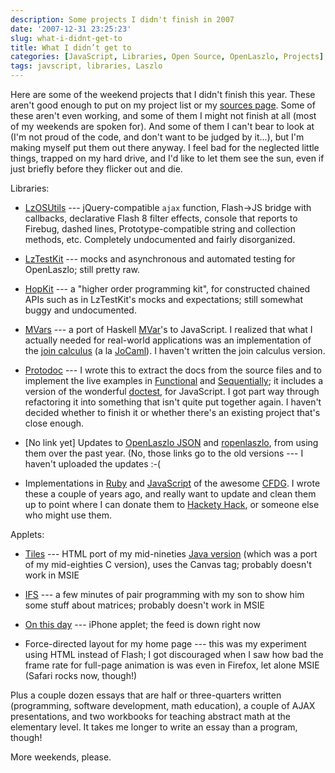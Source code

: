 ```yaml
---
description: Some projects I didn't finish in 2007
date: '2007-12-31 23:25:23'
slug: what-i-didnt-get-to
title: What I didn’t get to
categories: [JavaScript, Libraries, Open Source, OpenLaszlo, Projects]
tags: javscript, libraries, Laszlo
---
```


Here are some of the weekend projects that I didn't finish this year.  These aren't good enough to put on my project list or my [sources page](https://osteele.com/sources/).  Some of these aren't even working, and some of them I might not finish at all (most of my weekends are spoken for).  And some of them I can't bear to look at (I'm not proud of the code, and don't want to be judged by it...), but I'm making myself put them out there anyway.  I feel bad for the neglected little things, trapped on my hard drive, and I'd like to let them see the sun, even if just briefly before they flicker out and die.

<!-- more -->

Libraries:

* [LzOSUtils](https://osteele.com/sources/openlaszlo/lzosutils) --- jQuery-compatible `ajax` function, Flash->JS bridge with callbacks, declarative Flash 8 filter effects, console that reports to Firebug, dashed lines, Prototype-compatible string and collection methods, etc.  Completely undocumented and fairly disorganized.

* [LzTestKit](https://osteele.com/sources/openlaszlo/lztestkit) --- mocks and asynchronous and automated testing for OpenLaszlo; still pretty raw.

* [HopKit](https://osteele.com/sources/javascript/hopkit) --- a "higher order programming kit", for constructed chained APIs such as in LzTestKit's mocks and expectations; still somewhat buggy and undocumented.

* [MVars](https://osteele.com/sources/javascript/concurrent) --- a port of Haskell [MVar](http://www.haskell.org/ghc/docs/latest/html/libraries/base/Control-Concurrent-MVar.html)'s to JavaScript.  I realized that what I actually needed for real-world applications was an implementation of the [join calculus](http://en.wikipedia.org/wiki/Join_calculus) (a la [JoCaml](http://jocaml.inria.fr/)).  I haven't written the join calculus version.

* [Protodoc](https://osteele.com/sources/javascript/protodoc) --- I wrote this to extract the docs from the source files and to implement the live examples in [Functional](https://osteele.com/sources/javascript/functional) and [Sequentially](https://osteele.com/sources/javascript/sequentially); it includes a version of the wonderful [doctest](http://docs.python.org/lib/module-doctest.html), for JavaScript.  I got part way through refactoring it into something that isn't quite put together again.  I haven't decided whether to finish it or whether there's an existing project that's close enough.

* [No link yet] Updates to [OpenLaszlo JSON](https://osteele.com/sources/openlaszlo/json/) and [ropenlaszlo](http://ropenlaszlo.rubyforge.org/), from using them over the past year.  (No, those links go to the old versions --- I haven't uploaded the updates :-(

* Implementations in [Ruby](https://osteele.com/sources/ruby/cfdg.rb) and [JavaScript](https://osteele.com/sources/javascript/cfdg)  of the awesome [CFDG](http://www.chriscoyne.com/cfdg/).  I wrote these a couple of years ago, and really want to update and clean them up to point where I can donate them to [Hackety Hack](http://hacketyhack.net/), or someone else who might use them.

Applets:

* [Tiles](https://osteele.com/applets/tiles.html) --- HTML port of my mid-nineties [Java version](https://osteele.com/applets/java-tiles.html) (which was a port of my mid-eighties C version), uses the Canvas tag; probably doesn't work in MSIE

* [IFS](https://osteele.com/applets/ifs.html) --- a few minutes of pair programming with my son to show him some stuff about matrices; probably doesn't work in MSIE

* [On this day](https://osteele.com/applets/onthisday/) --- iPhone applet; the feed is down right now

* Force-directed layout for my home page --- this was my experiment using HTML instead of Flash; I got discouraged when I saw how bad the frame rate for full-page animation is was even in Firefox, let alone MSIE (Safari rocks now, though!)

Plus a couple dozen essays that are half or three-quarters written (programming, software development, math education), a couple of AJAX presentations, and two workbooks for teaching abstract math at the elementary level.  It takes me longer to write an essay than a program, though!

More weekends, please.
